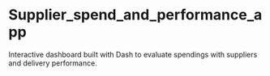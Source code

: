 # Supplier_spend_and_performance_app
 Interactive dashboard built with Dash to evaluate spendings with suppliers and delivery performance. 
